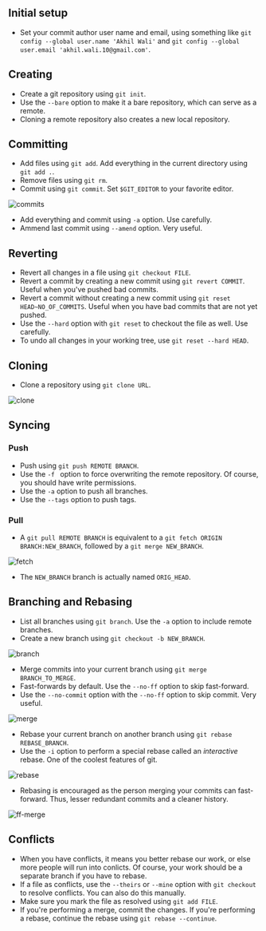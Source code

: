 ## Initial setup

* Set your commit author user name and email, using something like `git config --global user.name 'Akhil Wali'` and `git config --global user.email 'akhil.wali.10@gmail.com'`.

## Creating 

* Create a git repository using `git init`.
* Use the `--bare` option to make it a bare repository, which can serve as a remote.
* Cloning a remote repository also creates a new local repository.

## Committing

* Add files using `git add`. Add everything in the current directory using `git add .`.
* Remove files using `git rm`.
* Commit using `git commit`. Set `$GIT_EDITOR` to your favorite editor.
 
![commits](http://git-scm.com/figures/18333fig0310-tn.png)

* Add everything and commit using `-a` option. Use carefully.
* Ammend last commit using `--amend` option. Very useful.

## Reverting

* Revert all changes in a file using `git checkout FILE`.
* Revert a commit by creating a new commit using `git revert COMMIT`. Useful when you've pushed bad commits.
* Revert a commit without creating a new commit using `git reset HEAD~NO_OF_COMMITS`. Useful when you have bad commits that are not yet pushed.
* Use the `--hard` option with `git reset` to checkout the file as well. Use carefully.
* To undo all changes in your working tree, use `git reset --hard HEAD`.

## Cloning

* Clone a repository using `git clone URL`.

![clone](http://git-scm.com/figures/18333fig0322-tn.png)

## Syncing

### Push

* Push using `git push REMOTE BRANCH`.
* Use the `-f ` option to force overwriting the remote repository. Of course, you should have write permissions.
* Use the `-a` option to push all branches.
* Use the `--tags` option to push tags.

### Pull

* A `git pull REMOTE BRANCH` is equivalent to a `git fetch ORIGIN BRANCH:NEW_BRANCH`, followed by a `git merge NEW_BRANCH`. 

![fetch](http://git-scm.com/figures/18333fig0324-tn.png)

* The `NEW_BRANCH` branch is actually named `ORIG_HEAD`.

## Branching and Rebasing

* List all branches using `git branch`. Use the `-a` option to include remote branches.
* Create a new branch using `git checkout -b NEW_BRANCH`.

![branch](http://git-scm.com/figures/18333fig0327-tn.png)

* Merge commits into your current branch using `git merge BRANCH_TO_MERGE`.
* Fast-forwards by default. Use the `--no-ff` option to skip fast-forward.
* Use the `--no-commit` option with the `--no-ff` option to skip commit. Very useful.

![merge](http://git-scm.com/figures/18333fig0328-tn.png)

* Rebase your current branch on another branch using `git rebase REBASE_BRANCH`.
* Use the `-i` option to perform a special rebase called an *interactive* rebase. One of the coolest features of git.

![rebase](http://git-scm.com/figures/18333fig0329-tn.png)

* Rebasing is encouraged as the person merging your commits can fast-forward. Thus, lesser redundant commits and a cleaner history.

![ff-merge](http://git-scm.com/figures/18333fig0330-tn.png)

## Conflicts

* When you have conflicts, it means you better rebase our work, or else more people will run into conlicts. Of course, your work should be a separate branch if you have to rebase.
* If a file as conflicts, use the `--theirs` or `--mine` option with `git checkout` to resolve conflicts. You can also do this manually.
* Make sure you mark the file as resolved using `git add FILE`.
* If you're performing a merge, commit the changes. If you're performing a rebase, continue the rebase using `git rebase --continue`.
